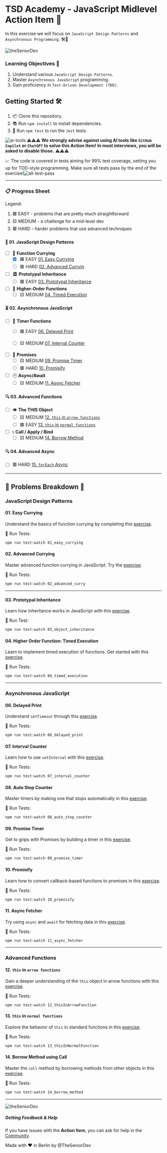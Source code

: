 # TSD Academy - JavaScript Midlevel Action Item 🚀

In this exercise we will focus on `JavaScript Design Patterns` and `Asynchronous Programming`. 🛠️🧠

![theSeniorDev](/docs/tsd_academy.png)

### Learning Objectives 🎯
1. Understand various `JavaScript Design Patterns`.
2. Master `Asynchronous JavaScript` programming.
3. Gain proficiency in `Test-Driven Development (TDD)`.

## Getting Started 🛠️

1. 📦 Clone this repository.
2. 📚 Run `npm install` to install dependencies.
3. 🧪 Run `npm test` to run the `Jest` tests.


![ai-tools](docs/ai-tools.png)
⚠️⚠️⚠️ **We strongly advise against using AI tools like `GitHub Copilot` or `ChatGPT` to solve this Action Item! In most interviews, you will be asked to disable those.** ⚠️⚠️⚠️

📈 The code is covered in tests aiming for 99% test coverage, setting you up for TDD-style programming. Make sure all tests pass by the end of the exercise!![all-test-pass](docs/code_coverage_all.png)

---

### 📋 Progress Sheet 

Legend:
1. 🟩 EASY - problems that are pretty much straightforward
2. 🟨 MEDIUM - a challenge for a mid-level dev
3. 🟥 HARD - harder problems that use advanced techniques


#### 🌟 01. JavaScript Design Patterns

- [ ] 🍛 **Function Currying**
    - [x] 🟩 EASY [01. Easy Currying](src/01_design_patterns/01_function_currying/01_easy_currying.js)
    - [ ] 🟥 HARD  [02. Advanced Curryin](src/01_design_patterns/01_function_currying/02_advanced_curry.js)

- [ ] 🏛️ **Prototypal Inheritance**
    - [ ] 🟩 EASY [03. Prototypal Inheritance](src/01_design_patterns/02_prototypal_inheritance/03_object_inheritance.js)

- [ ] 🔗 **Higher-Order Functions**
  - [ ] 🟨 MEDIUM [04. Timed Execution](src/01_design_patterns/03_higher_order_functions/04_timed_execution.js)

#### ⏳ 02. Asynchronous JavaScript

- [ ] 🔄 **Timer Functions**
  - [ ] 🟩 EASY [06. Delayed Print](src/02_async_javascript/02_timer_functions/06_delayed_print.js)
  - [ ] 🟨 MEDIUM [07. Interval Counter](src/02_async_javascript/02_timer_functions/07_interval_counter.js)
  

- [ ] 🔄 **Promises**
  - [ ] 🟨 MEDIUM [09. Promise Timer](src/02_async_javascript/03_promises/09_promise_timer.js)
  - [ ] 🟥 HARD [10. Promisify](src/02_async_javascript/03_promises/10_promisify.js)

- [ ] 🕒 **Async/Await**
  - [ ] 🟨 MEDIUM [11. Async Fetcher](src/02_async_javascript/04_async_await/11_async_fetcher.js)

#### 🔍 03. Advanced Functions

- [ ] 👁️ **The THIS Object**
  - [ ] 🟨 MEDIUM [12. `this` in `arrow functions`](src/03_advanced_functions/01_the_this_object/12_thisInArrowFunction.js)
  - [ ] 🟩 EASY [13. `this` in `normal functions`](src/03_advanced_functions/01_the_this_object/13_thisInNormalFunction.js)

- [ ] 📞 **Call / Apply / Bind**
  - [ ] 🟨 MEDIUM [14. Borrow Method](src/03_advanced_functions/02_call_apply_bind/14_borrow_method.js)

#### 🔍 04. Advanced Async
  - [ ]  🟥 HARD [15. `forEach` Async](src/04_advanced_async/05_forEachAsync.js)

---

## 📖 Problems Breakdown 🎯

### JavaScript Design Patterns

#### 01. Easy Currying
Understand the basics of function currying by completing this [exercise](src/01_design_patterns/01_function_currying/01_easy_currying.js). 

🧪 Run Tests: 
```bash
npm run test:watch 01_easy_currying
```

#### 02. Advanced Currying
Master advanced function currying in JavaScript. Try the [exercise](src/01_design_patterns/01_function_currying/02_advanced_curry.js). 

🧪 Run Tests: 
```bash
npm run test:watch 02_advanced_curry
```

---

#### 03. Prototypal Inheritance
Learn how inheritance works in JavaScript with this [exercise](src/01_design_patterns/02_prototypal_inheritance/03_object_inheritance.js). 

🧪 Run Test: 
```bash
npm run test:watch 03_object_inheritance
```

#### 04. Higher Order Function: Timed Execution
Learn to implement timed execution of functions. Get started with this [exercise](src/01_design_patterns/03_higher_order_functions/04_timed_execution.js). 

🧪 Run Tests: 
```bash
npm run test:watch 04_timed_execution
```

---

### Asynchronous JavaScript

#### 06. Delayed Print
Understand `setTimeout` through this [exercise](src/02_async_javascript/02_timer_functions/06_delayed_print.js). 

🧪 Run Tests: 
```bash
npm run test:watch 06_delayed_print
```

#### 07. Interval Counter
Learn how to use `setInterval` with this [exercise](src/02_async_javascript/02_timer_functions/07_interval_counter.js). 

🧪 Run Tests: 
```bash
npm run test:watch 07_interval_counter
```

#### 08. Auto Stop Counter
Master timers by making one that stops automatically in this [exercise](src/02_async_javascript/02_timer_functions/08_auto_stop_counter.js). 

🧪 Run Tests: 
```bash
npm run test:watch 08_auto_stop_counter
```

#### 09. Promise Timer
Get to grips with Promises by building a timer in this [exercise](src/02_async_javascript/03_promises/09_promise_timer.js). 

🧪 Run Tests: 
```bash
npm run test:watch 09_promise_timer
```

#### 10. Promisify
Learn how to convert callback-based functions to promises in this [exercise](src/02_async_javascript/03_promises/10_promisify.js). 

🧪 Run Tests: 
```bash
npm run test:watch 10_promisify
```

#### 11. Async Fetcher
Try using `async` and `await` for fetching data in this [exercise](src/02_async_javascript/04_async_await/11_async_fetcher.js). 

🧪 Run Tests: 
```bash
npm run test:watch 11_async_fetcher
```

---
### Advanced Functions

#### 12. `this` in `arrow functions`
Gain a deeper understanding of the `this` object in arrow functions with this [exercise](src/03_advanced_functions/01_the_this_object/12_thisInArrowFunction.js). 

🧪 Run Tests: 
```
npm run test:watch 12_thisInArrowFunction
```

#### 13. `this` in `normal functions`
Explore the behavior of `this` in standard functions in this [exercise](src/03_advanced_functions/02_call_apply_bind/13_thisInNormalFunction.js). 

🧪 Run Tests: 
```bash
npm run test:watch 13_thisInNormalFunction
```

#### 14. Borrow Method using Call
Master the `call` method by borrowing methods from other objects in this [exercise](src/03_advanced_functions/02_call_apply_bind/14_borrow_method.js). 

🧪 Run Tests: 
```bash
npm run test:watch 14_borrow_method
```

---

![theSeniorDev](docs/tsd_academy.png)

##### Getting Feedback & Help
If you have issues with the **Action Item**, you can ask for help in the [Community](https://www.skool.com/devmastery-academy-8041).

Made with ❤️ in Berlin by @TheSeniorDev

